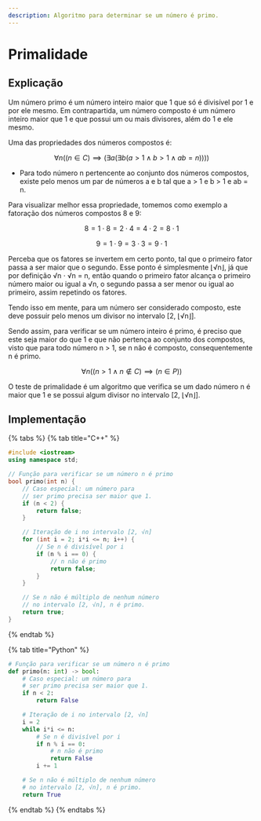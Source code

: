 ```yaml
---
description: Algoritmo para determinar se um número é primo.
---
```


# Primalidade

## Explicação

Um número primo é um número inteiro maior que 1 que só é divisível por 1 e por ele mesmo. Em contrapartida, um número composto é um número inteiro maior que 1 e que possui um ou mais divisores, além do 1 e ele mesmo.

Uma das propriedades dos números compostos é:

$$
\forall n((n \in C) \implies (\exists a(\exists b(a>1 \land b>1 \land ab=n))))
$$

* Para todo número n pertencente ao conjunto dos números compostos, existe pelo menos um par de números a e b tal que a > 1 e b > 1 e ab = n.

Para visualizar melhor essa propriedade, tomemos como exemplo a fatoração dos números compostos 8 e 9:

$$
8=1 \cdot 8=2 \cdot 4=4 \cdot 2=8 \cdot 1
$$

$$
9=1 \cdot 9=3 \cdot 3=9 \cdot 1
$$

Perceba que os fatores se invertem em certo ponto, tal que o primeiro fator passa a ser maior que o segundo. Esse ponto é simplesmente ⌊√n⌋, já que por definição √n ⋅ √n = n, então quando o primeiro fator alcança o primeiro número maior ou igual a √n, o segundo passa a ser menor ou igual ao primeiro, assim repetindo os fatores.

Tendo isso em mente, para um número ser considerado composto, este deve possuir pelo menos um divisor no intervalo \[2, ⌊√n⌋].

Sendo assim, para verificar se um número inteiro é primo, é preciso que este seja maior do que 1 e que não pertença ao conjunto dos compostos, visto que para todo número n > 1, se n não é composto, consequentemente n é primo.

$$
\forall n((n>1 \land n \notin C) \implies (n \in P))
$$

O teste de primalidade é um algoritmo que verifica se um dado número n é maior que 1 e se possui algum divisor no intervalo \[2, ⌊√n⌋].

## Implementação

{% tabs %}
{% tab title="C++" %}
```cpp
#include <iostream>
using namespace std;

// Função para verificar se um número n é primo
bool primo(int n) {
    // Caso especial: um número para
    // ser primo precisa ser maior que 1.
    if (n < 2) {
        return false;
    }

    // Iteração de i no intervalo [2, √n]
    for (int i = 2; i*i <= n; i++) {
        // Se n é divisível por i
        if (n % i == 0) {
            // n não é primo
            return false;
        }
    }

    // Se n não é múltiplo de nenhum número
    // no intervalo [2, √n], n é primo.
    return true;
}
```
{% endtab %}

{% tab title="Python" %}
```python
# Função para verificar se um número n é primo
def primo(n: int) -> bool:
    # Caso especial: um número para
    # ser primo precisa ser maior que 1.
    if n < 2:
        return False

    # Iteração de i no intervalo [2, √n]
    i = 2
    while i*i <= n:
        # Se n é divisível por i
        if n % i == 0:
            # n não é primo
            return False
        i += 1

    # Se n não é múltiplo de nenhum número
    # no intervalo [2, √n], n é primo.
    return True
```
{% endtab %}
{% endtabs %}

